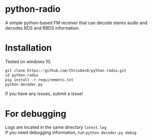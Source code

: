 # python-radio
A simple python-based FM receiver that can decode stereo audio and decodes RDS and RBDS information.

# Installation
Tested on windows 10.
```python
git clone https://github.com/ChrisDev8/python-radio.git
cd python-radio
pip install -r requirements.txt
python decoder.py
```
If you have any issues, submit a issue!

# For debugging
Logs are located in the same directory `latest.log` <br>
If you need debugging information, run `python decoder.py debug`
